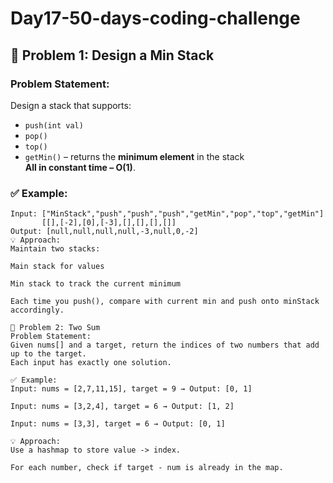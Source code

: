 # Day17-50-days-coding-challenge
## 🔹 Problem 1: Design a Min Stack

### Problem Statement:
Design a stack that supports:
- `push(int val)`
- `pop()`
- `top()`
- `getMin()` – returns the **minimum element** in the stack  
**All in constant time – O(1)**.

### ✅ Example:
```plaintext
Input: ["MinStack","push","push","push","getMin","pop","top","getMin"]
       [[],[-2],[0],[-3],[],[],[],[]]
Output: [null,null,null,null,-3,null,0,-2]
💡 Approach:
Maintain two stacks:

Main stack for values

Min stack to track the current minimum

Each time you push(), compare with current min and push onto minStack accordingly.

🔹 Problem 2: Two Sum
Problem Statement:
Given nums[] and a target, return the indices of two numbers that add up to the target.
Each input has exactly one solution.

✅ Example:
Input: nums = [2,7,11,15], target = 9 → Output: [0, 1]

Input: nums = [3,2,4], target = 6 → Output: [1, 2]

Input: nums = [3,3], target = 6 → Output: [0, 1]

💡 Approach:
Use a hashmap to store value -> index.

For each number, check if target - num is already in the map.


